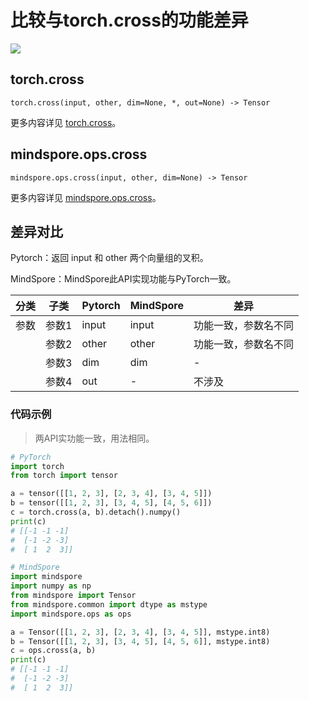 # 比较与torch.cross的功能差异

<a href="https://gitee.com/mindspore/docs/blob/master/docs/mindspore/source_zh_cn/note/api_mapping/pytorch_diff/cross.md" target="_blank"><img src="https://mindspore-website.obs.cn-north-4.myhuaweicloud.com/website-images/master/resource/_static/logo_source.png"></a>

## torch.cross

``` text
torch.cross(input, other, dim=None, *, out=None) -> Tensor
```

更多内容详见 [torch.cross](https://pytorch.org/docs/1.8.1/generated/torch.cross.html)。

## mindspore.ops.cross

``` text
mindspore.ops.cross(input, other, dim=None) -> Tensor
```

更多内容详见 [mindspore.ops.cross](https://www.mindspore.cn/docs/zh-CN/master/api_python/ops/mindspore.ops.cross.html)。

## 差异对比

Pytorch：返回 input 和 other 两个向量组的叉积。

MindSpore：MindSpore此API实现功能与PyTorch一致。

| 分类 | 子类  | Pytorch | MindSpore | 差异                 |
| ---- | ----- | ------- | --------- | -------------------- |
| 参数 | 参数1 | input   | input        | 功能一致，参数名不同 |
|      | 参数2 | other   | other        | 功能一致，参数名不同 |
|      | 参数3 | dim     | dim       | -                    |
|      | 参数4 | out     | -       | 不涉及                  |

### 代码示例

> 两API实功能一致，用法相同。

```python
# PyTorch
import torch
from torch import tensor

a = tensor([[1, 2, 3], [2, 3, 4], [3, 4, 5]])
b = tensor([[1, 2, 3], [3, 4, 5], [4, 5, 6]])
c = torch.cross(a, b).detach().numpy()
print(c)
# [[-1 -1 -1]
#  [-1 -2 -3]
#  [ 1  2  3]]

# MindSpore
import mindspore
import numpy as np
from mindspore import Tensor
from mindspore.common import dtype as mstype
import mindspore.ops as ops

a = Tensor([[1, 2, 3], [2, 3, 4], [3, 4, 5]], mstype.int8)
b = Tensor([[1, 2, 3], [3, 4, 5], [4, 5, 6]], mstype.int8)
c = ops.cross(a, b)
print(c)
# [[-1 -1 -1]
#  [-1 -2 -3]
#  [ 1  2  3]]
```
